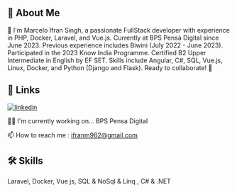 
## 🚀 About Me

👋 I'm Marcelo Ifran Singh, a passionate FullStack developer with experience in PHP, Docker, Laravel, and Vue.js. Currently at BPS Pensá Digital since June 2023. Previous experience includes Biwini (July 2022 - June 2023). Participated in the 2023 Know India Programme. Certified B2 Upper Intermediate in English by EF SET. Skills include Angular, C#, SQL, Vue.js, Linux, Docker, and Python (Django and Flask). Ready to collaborate! 🚀
## 🔗 Links

[![linkedin](https://img.shields.io/badge/linkedin-0A66C2?style=for-the-badge&logo=linkedin&logoColor=white)](https://www.linkedin.com/in/marcelo-ifran-singh-79a14b21a/)



👩‍💻 I'm currently working on... BPS Pensa Digital
 

📫 How to reach me : ifranm962@gmail.com



## 🛠 Skills
Laravel, Docker, Vue js, SQL & NoSql & Linq , C# & .NET

